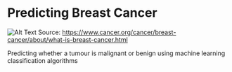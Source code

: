 # Predicting Breast Cancer


![Alt Text](https://www.cancer.org/content/dam/cancer-org/images/illustrations/medical-illustrations/en/breast-cancer-images/normal-breast-tissue.gif/jcr:content/renditions/cq5dam.thumbnail.980.980.jpeg)
Source: https://www.cancer.org/cancer/breast-cancer/about/what-is-breast-cancer.html


Predicting whether a tumour is malignant or benign using machine learning classification algorithms



